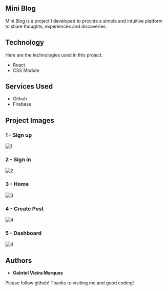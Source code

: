 ## Mini Blog
Mini Blog is a project I developed to provide a simple and intuitive platform to share thoughts, experiences and discoveries.


## Technology 

Here are the technologies used in this project.

* React
* CSS Module

## Services Used

* Github
* Firebase

## Project Images

### 1 - Sign up

![1](https://github.com/iAmBiel/Mini-Blog/assets/107372647/b81236e6-2716-4284-9106-65fc5bd47c90)

### 2 - Sign in

![2](https://github.com/iAmBiel/Mini-Blog/assets/107372647/712d44f8-142b-4635-86ee-a5e03f92ce9e)

### 3 - Home

![3](https://github.com/iAmBiel/Mini-Blog/assets/107372647/ef720c18-ada9-44cf-a8ab-e7f37ce50b09)

### 4 - Create Post

![4](https://github.com/iAmBiel/Mini-Blog/assets/107372647/18568155-5e7f-4f7e-9f84-9bd952532285)

### 5 - Dashboard 

![4](https://github.com/iAmBiel/Mini-Blog/assets/107372647/378b7138-8914-4c3f-8c95-0682438900f3)

## Authors

* **Gabriel Vieira Marques** 

Please follow github!
Thanks to visiting me and good coding!
